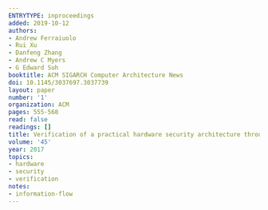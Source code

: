 ```yaml
---
ENTRYTYPE: inproceedings
added: 2019-10-12
authors:
- Andrew Ferraiuolo
- Rui Xu
- Danfeng Zhang
- Andrew C Myers
- G Edward Suh
booktitle: ACM SIGARCH Computer Architecture News
doi: 10.1145/3037697.3037739
layout: paper
number: '1'
organization: ACM
pages: 555-568
read: false
readings: []
title: Verification of a practical hardware security architecture through static information flow analysis
volume: '45'
year: 2017
topics:
- hardware
- security
- verification
notes:
- information-flow
---
```


